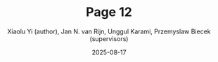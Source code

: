 ---
title: "Page 12"
cover: /ComicFairnessBlackbox/assets/book_figures/page12.png
author: Xiaolu Yi (author), Jan N. van Rijn, Unggul Karami, Przemyslaw Biecek (supervisors)
date: 2025-08-17
category: Jekyll
layout: page
---